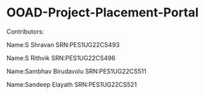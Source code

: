 # OOAD-Project-Placement-Portal
Contributors:

Name:S Shravan
SRN:PES1UG22CS493

Name:S Rithvik
SRN:PES1UG22CS496

Name:Sambhav Birudavolu
SRN:PES1UG22CS511

Name:Sandeep Elayath
SRN:PES1UG22CS521
